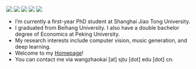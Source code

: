 <!--
[![Anurag's GitHub stats](https://github-readme-stats.vercel.app/api?username=wzk1015&show_icons=true)](https://github.com/anuraghazra/github-readme-stats)
-->

<!--
[![Top Langs](https://github-readme-stats.vercel.app/api/top-langs/?username=wzk1015&hide=html,css)](https://github.com/anuraghazra/github-readme-stats)
-->

![](http://github-profile-summary-cards.vercel.app/api/cards/profile-details?username=wzk1015&theme=github)
![](http://github-profile-summary-cards.vercel.app/api/cards/stats?username=wzk1015&theme=github)
![](http://github-profile-summary-cards.vercel.app/api/cards/repos-per-language?username=wzk1015&theme=github)
![](http://github-profile-summary-cards.vercel.app/api/cards/most-commit-language?username=wzk1015&theme=github)
![](http://github-profile-summary-cards.vercel.app/api/cards/productive-time?username=wzk1015&theme=github&utcOffset=8)



- I’m currently a first-year PhD student at Shanghai Jiao Tong University.
- I graduated from Beihang University. I also have a double bachelor degree of Economics at Peking University.
- My research interests include computer vision, music generation, and deep learning.
- Welcome to my [Homepage](https://wzk.plus)!
- You can contact me via wangzhaokai [at] sjtu [dot] edu [dot] cn.

<!--
(A random meme generated by [random-memer.herokuapp.com](https://random-memer.herokuapp.com))

<img src="https://random-memer.herokuapp.com" alt="image-20220414155628530" height=300 />

-->
